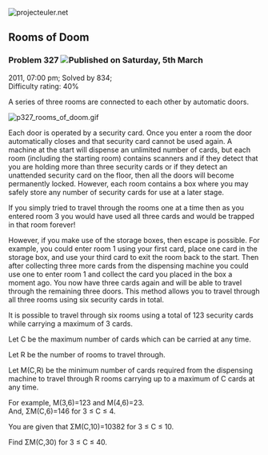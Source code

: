 ![projecteuler.net](images/print_page_logo.png)

## Rooms of Doom

### Problem 327 ![](images/icon_info.png)Published on Saturday, 5th March
2011, 07:00 pm; Solved by 834;  
Difficulty rating: 40%

A series of three rooms are connected to each other by automatic doors.

![p327_rooms_of_doom.gif](project/images/p327_rooms_of_doom.gif)

Each door is operated by a security card. Once you enter a room the door
automatically closes and that security card cannot be used again. A machine at
the start will dispense an unlimited number of cards, but each room (including
the starting room) contains scanners and if they detect that you are holding
more than three security cards or if they detect an unattended security card
on the floor, then all the doors will become permanently locked. However, each
room contains a box where you may safely store any number of security cards
for use at a later stage.

If you simply tried to travel through the rooms one at a time then as you
entered room 3 you would have used all three cards and would be trapped in
that room forever!

However, if you make use of the storage boxes, then escape is possible. For
example, you could enter room 1 using your first card, place one card in the
storage box, and use your third card to exit the room back to the start. Then
after collecting three more cards from the dispensing machine you could use
one to enter room 1 and collect the card you placed in the box a moment ago.
You now have three cards again and will be able to travel through the
remaining three doors. This method allows you to travel through all three
rooms using six security cards in total.

It is possible to travel through six rooms using a total of 123 security cards
while carrying a maximum of 3 cards.

Let C be the maximum number of cards which can be carried at any time.

Let R be the number of rooms to travel through.

Let M(C,R) be the minimum number of cards required from the dispensing machine
to travel through R rooms carrying up to a maximum of C cards at any time.

For example, M(3,6)=123 and M(4,6)=23.  
And, ΣM(C,6)=146 for 3 ≤ C ≤ 4.

You are given that ΣM(C,10)=10382 for 3 ≤ C ≤ 10.

Find ΣM(C,30) for 3 ≤ C ≤ 40.

  
  

